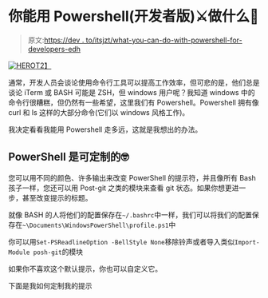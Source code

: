 # 你能用 Powershell(开发者版)⚔做什么💝

> 原文:[https://dev . to/itsjzt/what-you-can-do-with-powershell-for-developers-edh](https://dev.to/itsjzt/what-can-you-do-with-powershell-for-developers--edh)

[![HERO](../Images/bf63469a38c8e8c6f9867537931b8906.png)T2】](https://res.cloudinary.com/practicaldev/image/fetch/s--ruFOGv0k--/c_limit%2Cf_auto%2Cfl_progressive%2Cq_auto%2Cw_880/https://cdn.makeuseof.com/wp-content/uploads/2014/12/basic-powershell-commands-intro-670x335.png)

通常，开发人员会谈论使用命令行工具可以提高工作效率，但可悲的是，他们总是谈论 iTerm 或 BASH 可能是 ZSH，但 windows 用户呢？我知道 windows 中的命令行很糟糕，但仍然有一些希望，这里我们有 Powershell。Powershell 拥有像 curl 和 ls 这样的大部分命令(它们以 windows 风格工作)。

我决定看看我能用 Powershell 走多远，这就是我想出的办法。

## PowerShell 是可定制的🤓

您可以用不同的颜色、许多输出来改变 PowerShell 的提示符，并且像所有 Bash 孩子一样，您还可以用 Post-git 之类的模块来查看 git 状态。如果你想更进一步，甚至改变提示的标题。

就像 BASH 的人将他们的配置保存在`~/.bashrc`中一样，我们可以将我们的配置保存在`~\Documents\WindowsPowerShell\profile.ps1`中

你可以用`Set-PSReadlineOption -BellStyle None`移除铃声或者导入类似`Import-Module posh-git`的模块

如果你不喜欢这个默认提示，你也可以自定义它。

下面是我如何定制我的提示